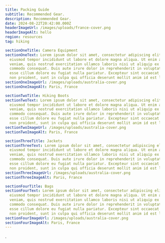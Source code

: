 ```yaml
---
title: Packing Guide
subtitle: Recommended Gear.
description: Recommended Gear.
date: 2024-08-22T20:42:00.000Z
headerImageUrl: /images/uploads/france-cover.png
headerImageAlt: hello
region: resources
tag: hiking

sectionOneTitle: Camera Equipment
sectionOneText: Lorem ipsum dolor sit amet, consectetur adipiscing elit, sed do
  eiusmod tempor incididunt ut labore et dolore magna aliqua. Ut enim ad minim
  veniam, quis nostrud exercitation ullamco laboris nisi ut aliquip ex ea
  commodo consequat. Duis aute irure dolor in reprehenderit in voluptate velit
  esse cillum dolore eu fugiat nulla pariatur. Excepteur sint occaecat cupidatat
  non proident, sunt in culpa qui officia deserunt mollit anim id est laborum.
sectionOneImageUrl: /images/uploads/australia-cover.png
sectionOneImageAlt: Paris, France

sectionTwoTitle: Hiking Boots
sectionTwoText: Lorem ipsum dolor sit amet, consectetur adipiscing elit, sed do
  eiusmod tempor incididunt ut labore et dolore magna aliqua. Ut enim ad minim
  veniam, quis nostrud exercitation ullamco laboris nisi ut aliquip ex ea
  commodo consequat. Duis aute irure dolor in reprehenderit in voluptate velit
  esse cillum dolore eu fugiat nulla pariatur. Excepteur sint occaecat cupidatat
  non proident, sunt in culpa qui officia deserunt mollit anim id est laborum.
sectionTwoImageUrl: /images/uploads/australia-cover.png
sectionTwoImageAlt: Paris, France

sectionThreeTitle: Jackets
sectionThreeText: Lorem ipsum dolor sit amet, consectetur adipiscing elit, sed do
  eiusmod tempor incididunt ut labore et dolore magna aliqua. Ut enim ad minim
  veniam, quis nostrud exercitation ullamco laboris nisi ut aliquip ex ea
  commodo consequat. Duis aute irure dolor in reprehenderit in voluptate velit
  esse cillum dolore eu fugiat nulla pariatur. Excepteur sint occaecat cupidatat
  non proident, sunt in culpa qui officia deserunt mollit anim id est laborum.
sectionThreeImageUrl: /images/uploads/australia-cover.png
sectionThreeImageAlt: Paris, France

sectionFourTitle: Bags
sectionFourText: Lorem ipsum dolor sit amet, consectetur adipiscing elit, sed do
  eiusmod tempor incididunt ut labore et dolore magna aliqua. Ut enim ad minim
  veniam, quis nostrud exercitation ullamco laboris nisi ut aliquip ex ea
  commodo consequat. Duis aute irure dolor in reprehenderit in voluptate velit
  esse cillum dolore eu fugiat nulla pariatur. Excepteur sint occaecat cupidatat
  non proident, sunt in culpa qui officia deserunt mollit anim id est laborum.
sectionFourImageUrl: /images/uploads/australia-cover.png
sectionFourImageAlt: Paris, France
---
```


.
